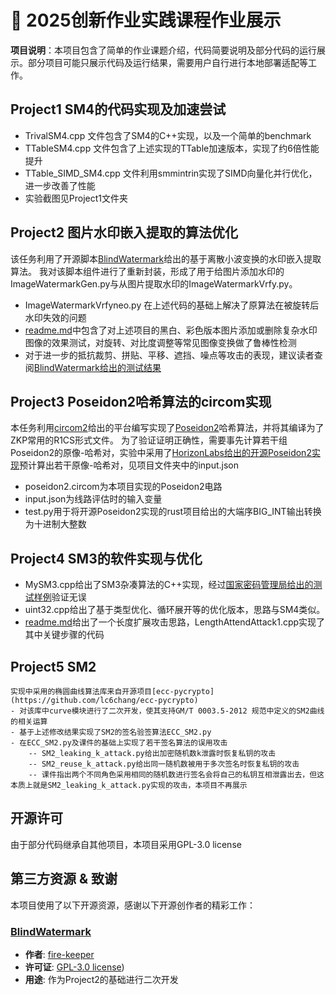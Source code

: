 # 📌 2025创新作业实践课程作业展示

**项目说明**：本项目包含了简单的作业课题介绍，代码简要说明及部分代码的运行展示。部分项目可能只展示代码及运行结果，需要用户自行进行本地部署适配等工作。

## Project1 SM4的代码实现及加速尝试
- TrivalSM4.cpp 文件包含了SM4的C++实现，以及一个简单的benchmark
- TTableSM4.cpp 文件包含了上述实现的TTable加速版本，实现了约6倍性能提升
- TTable_SIMD_SM4.cpp 文件利用smmintrin实现了SIMD向量化并行优化，进一步改善了性能
- 实验截图见Project1文件夹

## Project2 图片水印嵌入提取的算法优化
该任务利用了开源脚本[BlindWatermark](https://github.com/fire-keeper/BlindWatermark)给出的基于离散小波变换的水印嵌入提取算法。
我对该脚本组件进行了重新封装，形成了用于给图片添加水印的ImageWatermarkGen.py与从图片提取水印的ImageWatermarkVrfy.py。
- ImageWatermarkVrfyneo.py 在上述代码的基础上解决了原算法在被旋转后水印失效的问题
- [readme.md](https://github.com/Maoyu37/Creative_Project_homework/blob/main/Project2_ImageWaterPrint/readme.md)中包含了对上述项目的黑白、彩色版本图片添加或删除复杂水印图像的效果测试，对旋转、对比度调整等常见图像变换做了鲁棒性检测
- 对于进一步的抵抗裁剪、拼贴、平移、遮挡、噪点等攻击的表现，建议读者查阅[BlindWatermark给出的测试结果](https://github.com/fire-keeper/BlindWatermark/blob/master/readme.md)

## Project3 Poseidon2哈希算法的circom实现
本任务利用[circom2](https://github.com/iden3/circom)给出的平台编写实现了[Poseidon2](https://eprint.iacr.org/2023/323.pdf)哈希算法，并将其编译为了ZKP常用的R1CS形式文件。
为了验证证明正确性，需要事先计算若干组Poseidon2的原像-哈希对，实验中采用了[HorizonLabs给出的开源Poseidon2实现](https://github.com/HorizenLabs/poseidon2/tree/main)预计算出若干原像-哈希对，见项目文件夹中的input.json
- poseidon2.circom为本项目实现的Poseidon2电路
- input.json为线路评估时的输入变量
- test.py用于将开源Poseidon2实现的rust项目给出的大端序BIG_INT输出转换为十进制大整数

## Project4 SM3的软件实现与优化
- MySM3.cpp给出了SM3杂凑算法的C++实现，经过[国家密码管理局给出的测试样例](https://oscca.gov.cn/sca/xxgk/2010-12/17/1002389/files/302a3ada057c4a73830536d03e683110.pdf)验证无误
- uint32.cpp给出了基于类型优化、循环展开等的优化版本，思路与SM4类似。
- [readme.md](https://github.com/Maoyu37/Creative_Project_homework/blob/main/Project4_SM3SpeedUP/readme.md)给出了一个长度扩展攻击思路，LengthAttendAttack1.cpp实现了其中关键步骤的代码

## Project5 SM2
    实现中采用的椭圆曲线算法库来自开源项目[ecc-pycrypto](https://github.com/lc6chang/ecc-pycrypto)
    - 对该库中curve模块进行了二次开发，使其支持GM/T 0003.5-2012 规范中定义的SM2曲线的相关运算
    - 基于上述修改结果实现了SM2的签名验签算法ECC_SM2.py
    - 在ECC_SM2.py及课件的基础上实现了若干签名算法的误用攻击
        -- SM2_leaking_k_attack.py给出加密随机数k泄露时恢复私钥的攻击
        -- SM2_reuse_k_attack.py给出同一随机数被用于多次签名时恢复私钥的攻击
        -- 课件指出两个不同角色采用相同的随机数进行签名会将自己的私钥互相泄露出去，但这本质上就是SM2_leaking_k_attack.py实现的攻击，本项目不再展示


## 开源许可
由于部分代码继承自其他项目，本项目采用GPL-3.0 license

## 第三方资源 & 致谢

本项目使用了以下开源资源，感谢以下开源创作者的精彩工作：

### [BlindWatermark](https://github.com/fire-keeper/BlindWatermark)
- **作者**: [fire-keeper](https://github.com/fire-keeper)
- **许可证**: [GPL-3.0 license](https://github.com/fire-keeper/BlindWatermark/blob/master/LICENSE))
- **用途**: 作为Project2的基础进行二次开发


